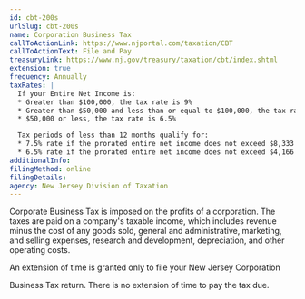 ```yaml
---
id: cbt-200s
urlSlug: cbt-200s
name: Corporation Business Tax
callToActionLink: https://www.njportal.com/taxation/CBT
callToActionText: File and Pay
treasuryLink: https://www.nj.gov/treasury/taxation/cbt/index.shtml
extension: true
frequency: Annually
taxRates: |
  If your Entire Net Income is:
  * Greater than $100,000, the tax rate is 9%
  * Greater than $50,000 and less than or equal to $100,000, the tax rate is 7.5%
  * $50,000 or less, the tax rate is 6.5%

  Tax periods of less than 12 months qualify for:
  * 7.5% rate if the prorated entire net income does not exceed $8,333 per month
  * 6.5% rate if the prorated entire net income does not exceed $4,166 per month
additionalInfo:
filingMethod: online
filingDetails:
agency: New Jersey Division of Taxation
---
```


Corporate Business Tax is imposed on the profits of a corporation. The taxes are paid on a company's taxable income, which includes revenue minus the cost of any goods sold, general and administrative, marketing, and selling expenses, research and development, depreciation, and other operating costs.

An extension of time is granted only to file your New Jersey Corporation

Business Tax return. There is no extension of time to
pay the tax due.
